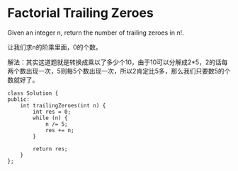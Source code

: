 Factorial Trailing Zeroes
========
Given an integer n, return the number of trailing zeroes in n!.

让我们求n的阶乘里面，0的个数。

解法：其实这道题就是转换成乘以了多少个10，由于10可以分解成2*5，2的话每两个数出现一次，5则每5个数出现一次，所以2肯定比5多，那么我们只要数5的个数就好了。

```
class Solution {
public:
    int trailingZeroes(int n) {
        int res = 0;
        while (n) {
            n /= 5;
            res += n;
        }

        return res;
    }
};
```
